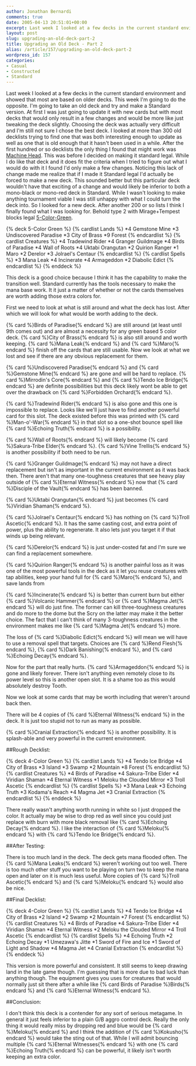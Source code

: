 ```yaml
---
author: Jonathan Bernardi
comments: true
date: 2005-04-13 20:51:01+00:00
excerpt: Last week I looked at a few decks in the current standard environment and showed that most are based on older decks. This week I'm going to do the opposite. I'm going to take an old deck and try and make a Standard version.
layout: post
slug: upgrading-an-old-deck-part-2
title: Upgrading an Old Deck - Part 2
alias: /article/157/upgrading-an-old-deck-part-2
wordpress_id: 157
categories:
- Casual
- Constructed
- Standard
---
```


Last week I looked at a few decks in the current standard environment and showed that most are based on older decks. This week I'm going to do the opposite. I'm going to take an old deck and try and make a Standard version. At first I was just going to update it with new cards but with most decks that would only result in a few changes and would be more like just tweaking the deck slightly. Choosing the deck was actually very difficult and I'm still not sure I chose the best deck. I looked at more than 300 old decklists trying to find one that was both interesting enough to update as well as one that is old enough that it hasn't been used in a while. After the first hundred or so decklists the only thing I found that might work was [Machine Head](http://www.germagic.de/nda/deck.php?id=955). This was before I decided on making it standard legal. While I do like that deck and it does fit the criteria when I tried to figure out what I would do with it I found I'd only make a few changes. Noticing this lack of change made me realize that if I made it Standard legal I'd actually be forced to make a new deck. This sounded better but this particular deck wouldn't have that exciting of a change and would likely be inferior to both a mono-black or mono-red deck in Standard. While I wasn't looking to make anything tournament viable I was still unhappy with what I could turn the deck into. So I looked for a new deck. After another 200 or so lists I think I finally found what I was looking for. Behold type 2 with Mirage+Tempest blocks legal [5-Color-Green](http://www.germagic.de/nda/deck.php?id=149).
<!--more-->

{% deck 5-Color Green %}
{% cardlist Lands %}
*4 Gemstone Mine
*3 Undiscovered Paradise
*3 City of Brass
*9 Forest
{% endcardlist %}
{% cardlist Creatures %}
*4 Tradewind Rider
*4 Granger Guildmage
*4 Birds of Paradise
*4 Wall of Roots
*4 Uktabi Orangutan
*2 Quirion Ranger
*1 Maro
*2 Derelor
*3 Jolrael's Centaur
{% endcardlist %}
{% cardlist Spells %}
*3 Mana Leak
*4 Incinerate
*4 Armageddon
*2 Diabolic Edict
{% endcardlist %}
{% enddeck %}

This deck is a good choice because I think it has the capability to make the transition well. Standard currently has the tools necessary to make the mana base work. It it just a matter of whether or not the cards themselves are worth adding those extra colors for.

First we need to look at what is still around and what the deck has lost. After which we will look for what would be worth adding to the deck.

{% card %}Birds of Paradise{% endcard %} are still around (at least until 9th comes out) and are almost a necessity for any green based 5 color deck. {% card %}City of Brass{% endcard %} is also still around and worth keeping. {% card %}Mana Leak{% endcard %} and {% card %}Maro{% endcard %} finish off the cards that are still usable. Now we look at what we lost and see if there are any obvious replacement for them.

{% card %}Undiscovered Paradise{% endcard %} and {% card %}Gemstone Mine{% endcard %} are gone and will be hard to replace. {% card %}Mirrodin's Core{% endcard %} and {% card %}Tendo Ice Bridge{% endcard %} are definite possibilities but this deck likely wont be able to get over the drawback on {% card %}Forbidden Orchard{% endcard %}.

{% card %}Tradewind Rider{% endcard %} is also gone and this one is impossible to replace. Looks like we'll just have to find another powerful card for this slot. The deck existed before this was printed with {% card %}Man-o'-War{% endcard %} in that slot so a one-shot bounce spell like {% card %}Echoing Truth{% endcard %} is a possibility.

{% card %}Wall of Roots{% endcard %} will likely become {% card %}Sakura-Tribe Elder{% endcard %}. {% card %}Vine Trellis{% endcard %} is another possibility if both need to be run.

{% card %}Granger Guildmage{% endcard %} may not have a direct replacement but isn't as important in the current environment as it was back then. There aren't that many one-toughness creatures that see heavy play outside of {% card %}Eternal Witness{% endcard %} now that {% card %}Disciple of the Vault{% endcard %} has been banned.

{% card %}Uktabi Orangutan{% endcard %} just becomes {% card %}Viridian Shaman{% endcard %}.

{% card %}Jolrael's Centaur{% endcard %} has nothing on {% card %}Troll Ascetic{% endcard %}. It has the same casting cost, and extra point of power, plus the ability to regenerate. It also lets just you target it if that winds up being relevant.

{% card %}Derelor{% endcard %} is just under-costed fat and I'm sure we can find a replacement somewhere.

{% card %}Quirion Ranger{% endcard %} is another painful loss as it was one of the most powerful tools in the deck as it let you reuse creatures with tap abilities, keep your hand full for {% card %}Maro{% endcard %}, and save lands from

{% card %}Incinerate{% endcard %} is better than current burn but either {% card %}Volcanic Hammer{% endcard %} or {% card %}Magma Jet{% endcard %} will do just fine. The former can kill three-toughness creatures and do more to the dome but the Scry on the latter may make it the better choice. The fact that I can't think of many 3-toughness creatures in the environment makes me like {% card %}Magma Jet{% endcard %} more.

The loss of {% card %}Diabolic Edict{% endcard %} will mean we will have to use a removal spell that targets. Choices are {% card %}Rend Flesh{% endcard %}, {% card %}Dark Banishing{% endcard %}, and {% card %}Echoing Decay{% endcard %}.

Now for the part that really hurts. {% card %}Armageddon{% endcard %} is gone and likely forever. There isn't anything even remotely close to its power level so this is another open slot. It is a shame too as this would absolutely destroy Tooth.

Now we look at some cards that may be worth including that weren't around back then.

There will be 4 copies of {% card %}Eternal Witness{% endcard %} in the deck. It is just too stupid not to run as many as possible.

{% card %}Cranial Extraction{% endcard %} is another possibility. It is splash-able and very powerful in the current environment.

##Rough Decklist:

{% deck 4-Color Green %}
{% cardlist Lands %}
*4 Tendo Ice Bridge
*4 City of Brass
*3 Island
*3 Swamp
*2 Mountain
*8 Forest
{% endcardlist %}
{% cardlist Creatures %}
*4 Birds of Paradise
*4 Sakura-Tribe Elder
*4 Viridian Shaman
*4 Eternal Witness
*1 Meloku the Clouded Mirror
*3 Troll Ascetic
{% endcardlist %}
{% cardlist Spells %}
*3 Mana Leak
*3 Echoing Truth
*3 Kodama's Reach
*4 Magma Jet
*3 Cranial Extraction
{% endcardlist %}
{% enddeck %}

There really wasn't anything worth running in white so I just dropped the color. It actually may be wise to drop red as well since you could just replace with burn with more black removal like {% card %}Echoing Decay{% endcard %}. I like the interaction of {% card %}Meloku{% endcard %} with {% card %}Tendo Ice Bridge{% endcard %}.

##After Testing:

There is too much land in the deck. The deck gets mana flooded often. The {% card %}Mana Leaks{% endcard %} weren't working out too well. There is too much other stuff you want to be playing on turn two to keep the mana open and later on it is much less useful. More copies of {% card %}Troll Ascetic{% endcard %} and {% card %}Meloku{% endcard %} would also be nice.

##Final Decklist:

{% deck 4-Color Green %}
{% cardlist Lands %}
*4 Tendo Ice Bridge
*4 City of Brass
*2 Island
*2 Swamp
*2 Mountain
*7 Forest
{% endcardlist %}
{% cardlist Creatures %}
*4 Birds of Paradise
*4 Sakura-Tribe Elder
*4 Viridian Shaman
*4 Eternal Witness
*2 Meloku the Clouded Mirror
*4 Troll Ascetic
{% endcardlist %}
{% cardlist Spells %}
*4 Echoing Truth
*2 Echoing Decay
*1 Umezawa's Jitte
*1 Sword of Fire and Ice
*1 Sword of Light and Shadow
*4 Magma Jet
*4 Cranial Extraction
{% endcardlist %}
{% enddeck %}

This version is more powerful and consistent. It still seems to keep drawing land in the late game though. I'm guessing that is more due to bad luck than anything though. The equipment gives you uses for creatures that would normally just sit there after a while like {% card Birds of Paradise %}Birds{% endcard %} and {% card %}Eternal Witness{% endcard %}.

##Conclusion:

I don't think this deck is a contender for any sort of serious metagame. In general it just feels inferior to a plain G/B aggro control deck. Really the only thing it would really miss by dropping red and blue would be {% card %}Meloku{% endcard %} and I think the addition of {% card %}Kokusho{% endcard %} would take the sting out of that. While I will admit bouncing multiple {% card %}Eternal Witnesses{% endcard %} with one {% card %}Echoing Truth{% endcard %} can be powerful, it likely isn't worth keeping an extra color.
